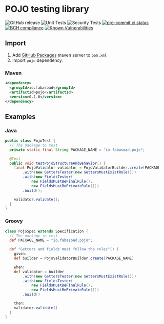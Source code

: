 # POJO testing library

![GitHub release](https://img.shields.io/github/v/release/fabasoad/pojo?include_prereleases) ![Unit Tests](https://github.com/fabasoad/pojo/workflows/Unit%20Tests/badge.svg) ![Security Tests](https://github.com/fabasoad/pojo/workflows/Security%20Tests/badge.svg) [![pre-commit.ci status](https://results.pre-commit.ci/badge/github/fabasoad/pojo/main.svg)](https://results.pre-commit.ci/latest/github/fabasoad/pojo/main) [![BCH compliance](https://bettercodehub.com/edge/badge/fabasoad/pojo?branch=main)](https://bettercodehub.com/) [![Known Vulnerabilities](https://snyk.io/test/github/fabasoad/pojo/badge.svg?targetFile=package.json)](https://snyk.io/test/github/fabasoad/pojo?targetFile=package.json)

## Import

1. Add [GitHub Packages](https://docs.github.com/en/packages/working-with-a-github-packages-registry/working-with-the-apache-maven-registry#authenticating-to-github-packages) maven server to `pom.xml`
2. Import `pojo` dependency.

### Maven

```xml
<dependency>
  <groupId>io.fabasoad</groupId>
  <artifactId>pojo</artifactId>
  <version>0.1.0</version>
</dependency>
```

## Examples

### Java

```java
public class PojoTest {
  // The package to test
  private static final String PACKAGE_NAME = "io.fabasoad.pojo";

  @Test
  public void testPojoStructureAndBehavior() {
    final PojoValidator validator = PojoValidatorBuilder.create(PACKAGE_NAME)
        .with(new GettersTester(new GettersMustExistRule()))
        .with(new FieldsTester(
            new FieldsMustBeFinalRule(),
            new FieldsMustBePrivateRule()))
        .build();

    validator.validate();
  }
}
```

### Groovy

```groovy
class PojoSpec extends Specification {
  // The package to test
  def PACKAGE_NAME = "io.fabasoad.pojo";

  def "Getters and fields must follow the rules"() {
    given:
    def builder = PojoValidatorBuilder.create(PACKAGE_NAME)

    when:
    def validator = builder
        .with(new GettersTester(new GettersMustExistRule()))
        .with(new FieldsTester(
            new FieldsMustBeFinalRule(),
            new FieldsMustBePrivateRule()))
        .build()

    then:
    validator.validate()
  }
}
```
